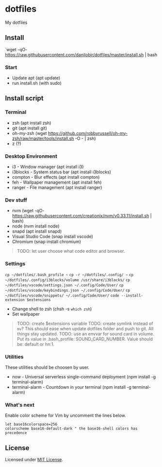 # dotfiles

My dotfiles

## Install

`wget -qO- https://raw.githubusercontent.com/danilobjr/dotfiles/master/install.sh | bash

### Start

- Update apt (apt update)
- run install.sh (with sudo)

## Install script

### Terminal

- zsh (apt install zsh)
- git (apt install git)
- oh-my-zsh (wget https://github.com/robbyrussell/oh-my-zsh/raw/master/tools/install.sh -O - | zsh)
- z (?)

### Desktop Environment

- i3 - Window manager (apt install i3)
- i3blocks - System status bar (apt install i3blocks)
- compton - Blur effects (apt install compton)
- feh - Wallpaper management (apt install feh)
- ranger - File management (apt install ranger)

### Dev stuff

- nvm (wget -qO- https://raw.githubusercontent.com/creationix/nvm/v0.33.11/install.sh | bash)
- node (nvm install node)
- snapd (apt install snapd)
- Visual Studio Code (snap install vscode)
- Chromium (snap install chromium)

>TODO: let user choose what code editor and browser.

### Settings

`cp ~/dotfiles/.bash_profile ~`
`cp -r ~/dotfiles/.config/ ~`
`cp ~/dotfiles/.config/i3blocks/volume /usr/share/i3blocks/`
`cp ~/dotfiles/vscode/settings.json ~/.config/Code/User/`
`cp ~/dotfiles/vscode/keybindings.json ~/.config/Code/User/`
`cp ~/dotfiles/vscode/snippets/ ~/.config/Code/User/`
`code --install-extension $extensions`
- Change shell to zsh (chsh -s `which zsh`)
- Set wallpaper

>TODO: create $extensions variable
>TODO: create symlink instead of `mv`? This should ease when update dotfiles folder and push to git. All things stay updated.
>TODO: use an envvar for sound card in volume. Put its value in .bash_profile: SOUND_CARD_NUMBER. Value should be: default or hn:1.

### Utilities

These utilities should be choosen by user.

- now - Universal serverless single-command deployment (npm install -g terminal-alarm)
- terminal-alarm - Countdown in your terminal (npm install -g terminal-alarm)

### What's next

Enable color scheme for Vim by uncomment the lines below.

```
let base16colorspace=256
colorscheme base16-default-dark " the base16-shell colors has precedence
```

## License

Licensed under [MIT License](https://danilobjr.mit-license.org/).
